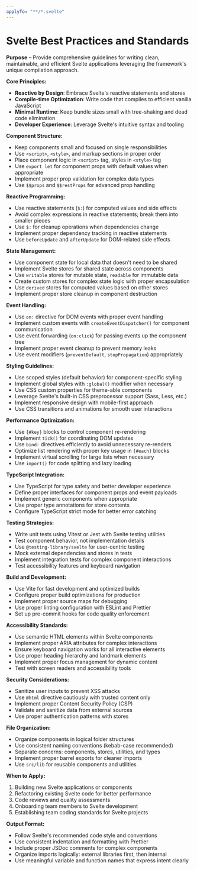 ```yaml
---
applyTo: "**/*.svelte"
---
```


# Svelte Best Practices and Standards

**Purpose** – Provide comprehensive guidelines for writing clean, maintainable, and efficient Svelte applications leveraging the framework's unique compilation approach.

**Core Principles:**
- **Reactive by Design**: Embrace Svelte's reactive statements and stores
- **Compile-time Optimization**: Write code that compiles to efficient vanilla JavaScript
- **Minimal Runtime**: Keep bundle sizes small with tree-shaking and dead code elimination
- **Developer Experience**: Leverage Svelte's intuitive syntax and tooling

**Component Structure:**
- Keep components small and focused on single responsibilities
- Use `<script>`, `<style>`, and markup sections in proper order
- Place component logic in `<script>` tag, styles in `<style>` tag
- Use `export let` for component props with default values when appropriate
- Implement proper prop validation for complex data types
- Use `$$props` and `$$restProps` for advanced prop handling

**Reactive Programming:**
- Use reactive statements (`$:`) for computed values and side effects
- Avoid complex expressions in reactive statements; break them into smaller pieces
- Use `$:` for cleanup operations when dependencies change
- Implement proper dependency tracking in reactive statements
- Use `beforeUpdate` and `afterUpdate` for DOM-related side effects

**State Management:**
- Use component state for local data that doesn't need to be shared
- Implement Svelte stores for shared state across components
- Use `writable` stores for mutable state, `readable` for immutable data
- Create custom stores for complex state logic with proper encapsulation
- Use `derived` stores for computed values based on other stores
- Implement proper store cleanup in component destruction

**Event Handling:**
- Use `on:` directive for DOM events with proper event handling
- Implement custom events with `createEventDispatcher()` for component communication
- Use event forwarding (`on:click`) for passing events up the component tree
- Implement proper event cleanup to prevent memory leaks
- Use event modifiers (`preventDefault`, `stopPropagation`) appropriately

**Styling Guidelines:**
- Use scoped styles (default behavior) for component-specific styling
- Implement global styles with `:global()` modifier when necessary
- Use CSS custom properties for theme-able components
- Leverage Svelte's built-in CSS preprocessor support (Sass, Less, etc.)
- Implement responsive design with mobile-first approach
- Use CSS transitions and animations for smooth user interactions

**Performance Optimization:**
- Use `{#key}` blocks to control component re-rendering
- Implement `tick()` for coordinating DOM updates
- Use `bind:` directives efficiently to avoid unnecessary re-renders
- Optimize list rendering with proper key usage in `{#each}` blocks
- Implement virtual scrolling for large lists when necessary
- Use `import()` for code splitting and lazy loading

**TypeScript Integration:**
- Use TypeScript for type safety and better developer experience
- Define proper interfaces for component props and event payloads
- Implement generic components when appropriate
- Use proper type annotations for store contents
- Configure TypeScript strict mode for better error catching

**Testing Strategies:**
- Write unit tests using Vitest or Jest with Svelte testing utilities
- Test component behavior, not implementation details
- Use `@testing-library/svelte` for user-centric testing
- Mock external dependencies and stores in tests
- Implement integration tests for complex component interactions
- Test accessibility features and keyboard navigation

**Build and Development:**
- Use Vite for fast development and optimized builds
- Configure proper build optimizations for production
- Implement proper source maps for debugging
- Use proper linting configuration with ESLint and Prettier
- Set up pre-commit hooks for code quality enforcement

**Accessibility Standards:**
- Use semantic HTML elements within Svelte components
- Implement proper ARIA attributes for complex interactions
- Ensure keyboard navigation works for all interactive elements
- Use proper heading hierarchy and landmark elements
- Implement proper focus management for dynamic content
- Test with screen readers and accessibility tools

**Security Considerations:**
- Sanitize user inputs to prevent XSS attacks
- Use `@html` directive cautiously with trusted content only
- Implement proper Content Security Policy (CSP)
- Validate and sanitize data from external sources
- Use proper authentication patterns with stores

**File Organization:**
- Organize components in logical folder structures
- Use consistent naming conventions (kebab-case recommended)
- Separate concerns: components, stores, utilities, and types
- Implement proper barrel exports for cleaner imports
- Use `src/lib` for reusable components and utilities

**When to Apply:**
1. Building new Svelte applications or components
2. Refactoring existing Svelte code for better performance
3. Code reviews and quality assessments
4. Onboarding team members to Svelte development
5. Establishing team coding standards for Svelte projects

**Output Format:**
- Follow Svelte's recommended code style and conventions
- Use consistent indentation and formatting with Prettier
- Include proper JSDoc comments for complex components
- Organize imports logically: external libraries first, then internal
- Use meaningful variable and function names that express intent clearly

